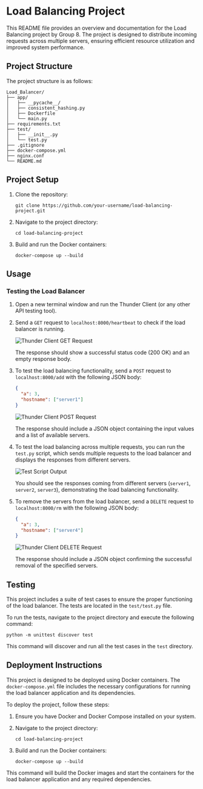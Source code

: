 
# Load Balancing Project

This README file provides an overview and documentation for the Load Balancing project by Group 8. The project is designed to distribute incoming requests across multiple servers, ensuring efficient resource utilization and improved system performance.

## Project Structure

The project structure is as follows:

```
Load_Balancer/
├── app/
│   ├── __pycache__/
│   ├── consistent_hashing.py
│   ├── Dockerfile
│   └── main.py
├── requirements.txt
├── test/
│   ├── __init__.py
│   └── test.py
├── .gitignore
├── docker-compose.yml
├── nginx.conf
└── README.md
```

## Project Setup

1. Clone the repository:
   ```
   git clone https://github.com/your-username/load-balancing-project.git
   ```

2. Navigate to the project directory:
   ```
   cd load-balancing-project
   ```

3. Build and run the Docker containers:
   ```
   docker-compose up --build
   ```

## Usage

### Testing the Load Balancer

1. Open a new terminal window and run the Thunder Client (or any other API testing tool).

2. Send a `GET` request to `localhost:8000/heartbeat` to check if the load balancer is running.

   ![Thunder Client GET Request](""C:/Users/joymu/Downloads/heartbeat.jpeg"")
  

   The response should show a successful status code (200 OK) and an empty response body.

3. To test the load balancing functionality, send a `POST` request to `localhost:8000/add` with the following JSON body:

   ```json
   {
     "a": 3,
     "hostname": ["server1"]
   }
   ```

   ![Thunder Client POST Request](image4.png)

   The response should include a JSON object containing the input values and a list of available servers.

4. To test the load balancing across multiple requests, you can run the `test.py` script, which sends multiple requests to the load balancer and displays the responses from different servers.

   ![Test Script Output](image3.png)

   You should see the responses coming from different servers (`server1`, `server2`, `server3`), demonstrating the load balancing functionality.

5. To remove the servers from the load balancer, send a `DELETE` request to `localhost:8000/rm` with the following JSON body:

   ```json
   {
     "a": 3,
     "hostname": ["server4"]
   }
   ```

   ![Thunder Client DELETE Request](image5.png)

   The response should include a JSON object confirming the successful removal of the specified servers.

## Testing

This project includes a suite of test cases to ensure the proper functioning of the load balancer. The tests are located in the `test/test.py` file.

To run the tests, navigate to the project directory and execute the following command:

```
python -m unittest discover test
```

This command will discover and run all the test cases in the `test` directory.

## Deployment Instructions

This project is designed to be deployed using Docker containers. The `docker-compose.yml` file includes the necessary configurations for running the load balancer application and its dependencies.

To deploy the project, follow these steps:

1. Ensure you have Docker and Docker Compose installed on your system.

2. Navigate to the project directory:
   ```
   cd load-balancing-project
   ```

3. Build and run the Docker containers:
   ```
   docker-compose up --build
   ```

This command will build the Docker images and start the containers for the load balancer application and any required dependencies.

